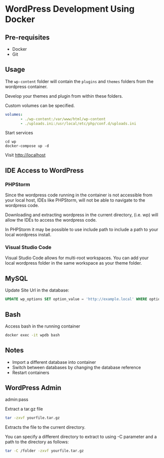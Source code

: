 # WordPress Development Using Docker

## Pre-requisites

- Docker
- Git

## Usage

The `wp-content` folder will contain the `plugins` and `themes` folders from the wordpress container.

Develop your themes and plugin from within these folders.

Custom volumes can be specified.

```yml
volumes:
       - ./wp-content:/var/www/html/wp-content
       - ./uploads.ini:/usr/local/etc/php/conf.d/uploads.ini
```

Start services

```
cd wp
docker-compose up -d
```

Visit [http://localhost](http://localhost)

## IDE Access to WordPress

### PHPStorm

Since the wordpress code running in the container is not accessible from your local host, IDEs like PHPStorm, will not be able to navigate to the wordpress code.

Downloading and extracting wordpress in the current directory, (i.e. wp) will allow the IDEs to access the wordpress code.

In PHPStorm it may be possible to use include path to include a path to your local wordpress install.

### Visual Studio Code

Visual Studio Code allows for multi-root workspaces. You can add your local wordpress folder in the same workspace as your theme folder.

## MySQL

Update Site Url in the database:

```sql
UPDATE wp_options SET option_value = 'http://example.local' WHERE option_name = 'siteurl';
```

## Bash

Access bash in the running container

```sh
docker exec -it wpdb bash
```

## Notes

- Import a different database into container
- Switch between databases by changing the database reference
- Restart containers

## WordPress Admin

admin:pass

Extract a tar.gz file

```sh
tar -zxvf yourfile.tar.gz
```

Extracts the file to the current directory.

You can specify a different directory to extract to using -C parameter and a path to the directory as follows:

```sh
tar -C /folder -zxvf yourfile.tar.gz
```
